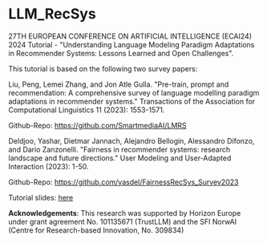 # LLM_RecSys
27TH EUROPEAN CONFERENCE ON ARTIFICIAL INTELLIGENCE (ECAI24) 2024 Tutorial - "Understanding Language Modeling Paradigm Adaptations in Recommender Systems: Lessons Learned and Open Challenges".

This tutorial is based on the following two survey papers:

Liu, Peng, Lemei Zhang, and Jon Atle Gulla. "Pre-train, prompt and recommendation: A comprehensive survey of language modelling paradigm adaptations in recommender systems." Transactions of the Association for Computational Linguistics 11 (2023): 1553-1571.

Github-Repo: https://github.com/SmartmediaAI/LMRS

Deldjoo, Yashar, Dietmar Jannach, Alejandro Bellogin, Alessandro Difonzo, and Dario Zanzonelli. "Fairness in recommender systems: research landscape and future directions." User Modeling and User-Adapted Interaction (2023): 1-50.

Github-Repo: https://github.com/yasdel/FairnessRecSys_Survey2023

Tutorial slides: [here](https://drive.google.com/file/d/1thrbX8qU4bBDPBU_YkZjjjuki4Vs4cBF/view?usp=sharing)

**Acknowledgements**: This research was supported by Horizon Europe under grant agreement No. 101135671 (TrustLLM) and the SFI NorwAI (Centre for Research-based Innovation, No. 309834)
